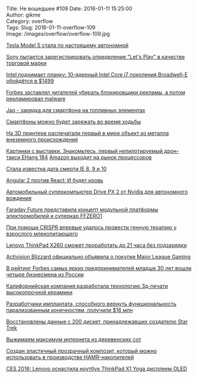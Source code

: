 Title: Не вошедшее #109
Date: 2016-01-11 15:25:00  
Author: gikme  
Category: overflow  
Tags:
Slug: 2016-01-11-overflow-109  
Image: /images/overflow/overflow-109.jpg


[Tesla Model S стала по настоящему автономной](https://talk.gik.me/posts/JwMLpfQxGS8YeTX5A/tesla-model-s-stala-po-nastoyashemu-avtonomnoj)

[Sony пытается зарегистрировать определение "Let's Play" в качестве торговой марки](https://talk.gik.me/posts/nqteb5WxqxPn94qEb/sony-pytaetsya-zaregistrirovat-opredelenie-let-s-play-v)

[Intel поднимает планку: 10-ядерный Intel Core i7 поколения Broadwell-E обойдётся в $1499](https://talk.gik.me/posts/LTqyZPicPu6E7p6yW/intel-podnimaet-planku-10-yadernyj-intel-core-i7-pokoleniya)

[Forbes заставлял читателей убирать блокировщики рекламы, а потом рекламировал malware](https://talk.gik.me/posts/EuQcn4jr9xPNj4TXr/forbes-zastavlyal-chitatelej-ubirat-blokirovshiki-reklamy-a)

[Jaq - зарядка для смартфона на топливных элементах](https://talk.gik.me/posts/X4QmZozBkiHPABjMi/jaq-zaryadka-dlya-smartfona-na-toplivnyh-elementah)

[Смартфоны можно будет заряжать во время ходьбы](https://talk.gik.me/posts/cN7Yf2jZcujeQ7vCh/smartfony-mozhno-budet-zaryazhat-vo-vremya-hodby)

[На 3D принтере распечатали первый в мире объект из металла внеземного происхождения](https://talk.gik.me/posts/BcdZGdQeReCKef3nx/na-3d-printere-raspechatali-pervyj-v-mire-obekt-iz-metalla)

[Картинки с выставки. Знакомьтесь, первый непилотируемый дрон-такси EHang 184](https://talk.gik.me/posts/QhJDgCYAatZCiNhqk/kartinki-s-vystavki-znakomtes-pervyj-nepilotiruemyj-dron)
[
Amazon выходит на рынок процессоров](https://talk.gik.me/posts/GuJsPx8g4jntijzh5/amazon-vyhodit-na-rynok-processorov)

[Стала известна дата смерти IE 8, 9 и 10](https://talk.gik.me/posts/k245idENxxZsZaf9b/stala-izvestna-data-smerti-ie-8-9-i-10)

[Angular 2 против React: И будет кровь](https://talk.gik.me/posts/JXKoJTDRG7LgiyaDY/angular-2-protiv-react-i-budet-krov)

[Автомобильный суперкомпьютер Drive PX 2 от Nvidia для автономного вождения](https://talk.gik.me/posts/nGTTGaB36gjXyaBn7/avtomobilnyj-superkompyuter-drive-px-2-ot-nvidia-dlya)

[Faraday Future представила концепт модульной платформы электромобилей и суперкар FFZERO1](https://talk.gik.me/posts/vqjG9eou4QgaG3gZL/faraday-future-predstavila-koncept-modulnoj-platformy)

[При помощи CRISPR впервые удалось провести генную терапию у взрослого млекопитающего](https://talk.gik.me/posts/okJyQ4G78Yi9zKdGQ/pri-pomoshi-crispr-vpervye-udalos-provesti-gennuyu-terapiyu)

[Lenovo ThinkPad X260 сможет проработать до 21 часа без подзарядки](https://talk.gik.me/posts/Js3eFC9DPXHBTZ9mS/lenovo-thinkpad-x260-smozhet-prorabotat-do-21-chasa-bez)

[Activision Blizzard официально объявила о покупке Major League Gaming](https://talk.gik.me/posts/wJgrBc4pcaH5tiwkp/activision-blizzard-oficialno-obyavila-o-pokupke-major)

[В рейтинг Forbes самых ярких предпринимателей младше 30 лет вошли четыре бизнесмена из России](https://talk.gik.me/posts/e8tfgJcCjbMYi2pLv/v-rejting-forbes-samyh-yarkih-predprinimatelej-mladshe-30)

[Калифорнийская компания разработала технологию 3д-печати высокопрочной керамики](https://talk.gik.me/posts/9Qa3uiPXjTkiHZMLi/kalifornijskaya-kompaniya-razrabotala-tehnologiyu-3d-pechati)

[Разработчики имплантата, способного вернуть функциональность парализованным конечностям, получили $16 млн](https://talk.gik.me/posts/dA6F3XDeX5qxaZTT8/razrabotchiki-implantata-sposobnogo-vernut-funkcionalnost)

[Восстановлены данные с 200 дискет, принадлежавших создателю Star Trek](https://talk.gik.me/posts/EKREpHpxEpWBL8LwN/vosstanovleny-dannye-s-200-disket-prinadlezhavshih)

[Выжимаем максимум интернета из деревенских сот](https://talk.gik.me/posts/q4PkkK8HsMyYETs8R/vyzhimaem-maksimum-interneta-iz-derevenskih-sot)

[Создан эластичный прозрачный композит, который можно использовать в производстве HAMR-накопителей](https://talk.gik.me/posts/KQSQLEMX43rwkRiqL/sozdan-elastichnyj-prozrachnyj-kompozit-kotoryj-mozhno)

[CES 2016: Lenovo оснастила ноутбук ThinkPad X1 Yoga дисплеем OLED](https://talk.gik.me/posts/kPqGEw8eR3koRp7jr/ces-2016-lenovo-osnastila-noutbuk-thinkpad-x1-yoga-displeem)

